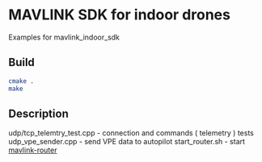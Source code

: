 # MAVLINK SDK for indoor drones

Examples for mavlink_indoor_sdk

## Build
```bash
cmake .
make
```

## Description
udp/tcp_telemtry_test.cpp - connection and commands ( telemetry ) tests
udp_vpe_sender.cpp - send VPE data to autopilot
start_router.sh - start [mavlink-router](https://github.com/intel/mavlink-router)

